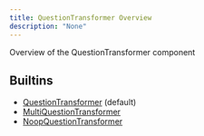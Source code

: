 ```yaml
---
title: QuestionTransformer Overview
description: "None"
---
```

Overview of the QuestionTransformer component
## Builtins
* [QuestionTransformer](/docs/components/questiontransformer/questiontransformer/) (default)
* [MultiQuestionTransformer](/docs/components/multiquestiontransformer/multiquestiontransformer/)
* [NoopQuestionTransformer](/docs/components/noopquestiontransformer/noopquestiontransformer/)